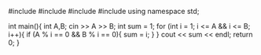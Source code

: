#include <iostream>
#include <string>
#include <vector>
#include <map>
using namespace std;


int main(){
    int A,B;
    cin >> A >> B;
    int sum = 1;
    for (int i = 1; i <= A && i <= B; i++){
        if (A % i == 0 && B % i == 0){
            sum = i;
        }
    }
    cout << sum << endl;
    return 0;
}